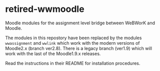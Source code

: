 # retired-wwmoodle
Moodle modules for the assignment level bridge between WeBWorK and Moodle.

The modules in this repostory have been replaced by the modules `wwassignment` and `wwlink` which work with the modern 
versions of Moodle2.x (branch ver2.8).  There is a legacy branch (ver1.9) which will work with the last of the Moodle1.9.x releases.


Read the instructions in their README for installation procedures. 
